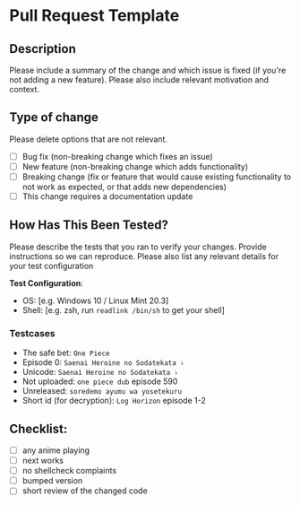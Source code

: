 # Pull Request Template

## Description

Please include a summary of the change and which issue is fixed (if you're not adding a new feature). Please also include relevant motivation and context.

## Type of change

Please delete options that are not relevant.

- [ ] Bug fix (non-breaking change which fixes an issue)
- [ ] New feature (non-breaking change which adds functionality)
- [ ] Breaking change (fix or feature that would cause existing functionality to not work as expected, or that adds new dependencies)
- [ ] This change requires a documentation update

## How Has This Been Tested?

Please describe the tests that you ran to verify your changes. Provide instructions so we can reproduce. Please also list any relevant details for your test configuration

**Test Configuration**:
* OS: [e.g. Windows 10 / Linux Mint 20.3]
* Shell: [e.g. zsh, run `readlink /bin/sh` to get your shell]

### Testcases

- The safe bet: `One Piece`
- Episode 0: `Saenai Heroine no Sodatekata ♭`
- Unicode: `Saenai Heroine no Sodatekata ♭`
- Not uploaded: `one piece dub` episode 590
- Unreleased: `soredemo ayumu wa yosetekuru`
- Short id (for decryption): `Log Horizon` episode 1-2

## Checklist:

- [ ] any anime playing
- [ ] next works
- [ ] no shellcheck complaints
- [ ] bumped version
- [ ] short review of the changed code
